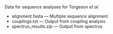Data for sequence analyses for Torgeson _et al._

* alignment.fasta — Multiple sequence alignment
* couplings.txt — Output from coupling analysis
* spectrus_results.zip — Output from spectrus
